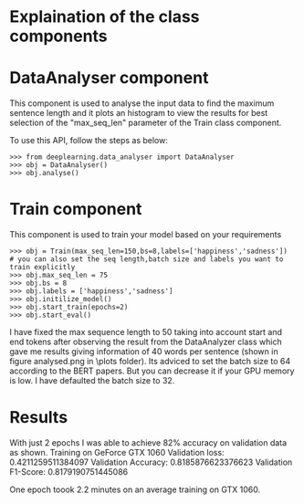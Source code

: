 # Explaination of the class components

# DataAnalyser component
This component is used to analyse the input data to find the maximum sentence length and
it plots an histogram to view the results for best selection of the "max_seq_len" parameter
of the Train class component.

To use this API, follow the steps as below:

    >>> from deeplearning.data_analyser import DataAnalyser
    >>> obj = DataAnalyser()
    >>> obj.analyse()

# Train component
This component is used to train your model based on your requirements

    >>> obj = Train(max_seq_len=150,bs=8,labels=['happiness','sadness'])
    # you can also set the seq length,batch size and labels you want to train explicitly
    >>> obj.max_seq_len = 75
    >>> obj.bs = 8
    >>> obj.labels = ['happiness','sadness']
    >>> obj.initilize_model()
    >>> obj.start_train(epochs=2)
    >>> obj.start_eval()

I have fixed the max sequence length to 50 taking into account start and end tokens after 
observing the result from the DataAnalyzer class which gave me results giving information 
of 40 words per sentence (shown in figure analysed.png in \plots folder). Its adviced to 
set the batch size to 64 according to the BERT papers. But you can decrease it if your GPU 
memory is low. I have defaulted the batch size to 32.

# Results

With just 2 epochs I was able to achieve 82% accuracy on validation data as shown.
    Training on GeForce GTX 1060
    Validation loss: 0.4211259511384097
    Validation Accuracy: 0.8185876623376623
    Validation F1-Score: 0.8179190751445086

One epoch toook 2.2 minutes on an average training on GTX 1060.

